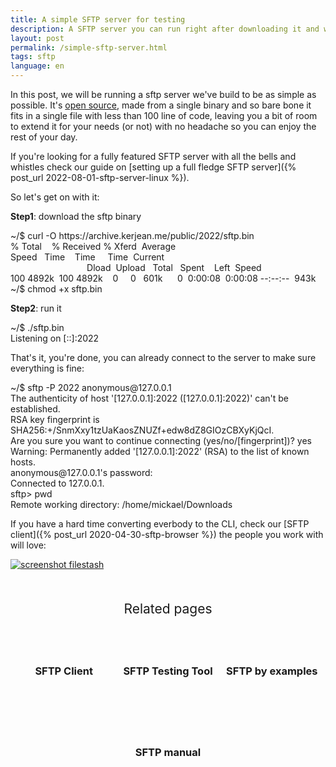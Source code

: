 ```yaml
---
title: A simple SFTP server for testing
description: A SFTP server you can run right after downloading it and without configuration
layout: post
permalink: /simple-sftp-server.html
tags: sftp
language: en
---
```


In this post, we will be running a sftp server we've build to be as simple as possible. It's [open source](https://gist.github.com/mickael-kerjean/4d5aa508d45df5e1bfacb14432b83e62), made from a single binary and so bare bone it fits in a single file with less than 100 line of code, leaving you a bit of room to extend it for your needs (or not) with no headache so you can enjoy the rest of your day.

If you're looking for a fully featured SFTP server with all the bells and whistles check our guide on [setting up a full fledge SFTP server]({% post_url 2022-08-01-sftp-server-linux %}).

So let's get on with it:

**Step1**: download the sftp binary
<div class="terminal">
<span class="prompt">~/$ </span>curl -O https://archive.kerjean.me/public/2022/sftp.bin<br>
<span class="stdout">
  % Total&nbsp;&nbsp;&nbsp;&nbsp;% Received % Xferd&nbsp;&nbsp;Average Speed&nbsp;&nbsp;&nbsp;Time&nbsp;&nbsp;&nbsp;&nbsp;Time&nbsp;&nbsp;&nbsp;&nbsp;&nbsp;Time&nbsp;&nbsp;Current<br/>
&nbsp;&nbsp;&nbsp;&nbsp;&nbsp;&nbsp;&nbsp;&nbsp;&nbsp;&nbsp;&nbsp;&nbsp;&nbsp;&nbsp;&nbsp;&nbsp;&nbsp;&nbsp;&nbsp;&nbsp;&nbsp;&nbsp;&nbsp;&nbsp;&nbsp;&nbsp;&nbsp;&nbsp;&nbsp;&nbsp;
Dload&nbsp;&nbsp;Upload&nbsp;&nbsp;&nbsp;Total&nbsp;&nbsp;&nbsp;Spent&nbsp;&nbsp;&nbsp;&nbsp;Left&nbsp;&nbsp;Speed<br/>
100 4892k&nbsp;&nbsp;100 4892k&nbsp;&nbsp;&nbsp;&nbsp;0&nbsp;&nbsp;&nbsp;&nbsp;&nbsp;0&nbsp;&nbsp;&nbsp;601k&nbsp;&nbsp;&nbsp;&nbsp;&nbsp;&nbsp;0&nbsp;&nbsp;0:00:08&nbsp;&nbsp;0:00:08 --:--:--&nbsp;&nbsp;943k<br/>
</span>
<span class="prompt">~/$ </span>chmod +x sftp.bin<br>
</div>

**Step2**: run it
<div class="terminal">
<span class="prompt">~/$ </span>./sftp.bin<br>
<span class="stdout">
Listening on [::]:2022
</span>
</div>


That's it, you're done, you can already connect to the server to make sure everything is fine:
<div class="terminal">
<span class="prompt">~/$ </span>sftp -P 2022 anonymous@127.0.0.1<br>
<span class="stdout">
The authenticity of host '[127.0.0.1]:2022 ([127.0.0.1]:2022)' can't be established.<br>
RSA key fingerprint is SHA256:+/SnmXxy1tzUaKaosZNUZf+edw8dZ8GIOzCBXyKjQcI.<br>
Are you sure you want to continue connecting (yes/no/[fingerprint])? </span>yes<span class="stdout"><br>
Warning: Permanently added '[127.0.0.1]:2022' (RSA) to the list of known hosts.<br>
anonymous@127.0.0.1's password: <br>
Connected to 127.0.0.1.<br>
</span>
<span class="prompt">sftp> </span>pwd<br>
<span class="stdout">
Remote working directory: /home/mickael/Downloads<br/>
</span>
</div>

If you have a hard time converting everbody to the CLI, check our [SFTP client]({% post_url 2020-04-30-sftp-browser %}) the people you work with will love:

<a href="{% post_url 2020-04-30-sftp-browser %}"><img alt="screenshot filestash" src="/img/screenshots/viewerpage.png" class="fancy"></a>

<div class="related">
    <div class="title">
        Related pages<br>
        <img src="https://mickael.kerjean.me/assets/img/arrow_bottom.png"/>
    </div>
    <div class="related_content">
        <a href="{% post_url 2020-04-30-sftp-browser %}"><h3 class="no-anchor">SFTP Client</h3></a><a href="{% post_url 2020-08-31-sftp-online-test %}"><h3 class="no-anchor">SFTP Testing Tool</h3></a><a href="{% post_url 2020-07-01-sftp-example %}"><h3 class="no-anchor">SFTP by examples</h3></a><a href="{% post_url 2020-07-02-man-sftp %}"><h3 class="no-anchor">SFTP manual</h3></a>
    </div>
</div>
<style>
 .related{ text-align:center;margin-top:50px;}
 .related .title{
     font-size: 1.5em;
     margin-top: 30px;
 }
 .related .title img{
     animation: bounce 1s infinite alternate;
     width: 16px;
     height: 17px;
 }
 .related .related_content { margin-top:5px; }
 .related .related_content h3 {
     background: var(--bg-color);
     padding: 50px 0;
     border-radius: 5px;
     margin: 0!important;
 }
 .related .related_content a{
     display: inline-block;
     width: calc(33% - 10px);
     padding: 5px;
     text-decoration: none!important;
 }
 .related .related_content a:hover{
     transform: scale(1.1);
     transition: ease 0.3s transform;
 }
 .related .related_content a:hover h3{
     background: var(--emphasis-primary);
     transition: ease 0.3s background;
 }

 @media only screen and (max-width: 550px) {
     .related .related_content a{ width: 100%; }
 }
 @keyframes bounce {
     from {
         transform: translate3d(0,0,0);
     }
     to {
         transform: translate3d(0,-8px,0);
     }
 }
</style>

<script type="application/ld+json">
{
  "@context": "http://schema.org",
  "@type": "SoftwareApplication",
  "name": "Simple SFTP Server",
  "applicationCategory": "Utility",
  "operatingSystem": "Linux",
  "downloadUrl": "https://archive.kerjean.me/public/2022/sftp.bin",
  "softwareVersion": "1.0",
  "description": "A minimalistic SFTP server for testing purpose",
  "aggregateRating": {
    "@type": "AggregateRating",
    "ratingValue": "100",
    "ratingCount": "33"
  },
  "offers": {
    "@type": "Offer",
    "priceCurrency": "USD",
    "price": "0.1"
  }
}
</script>
